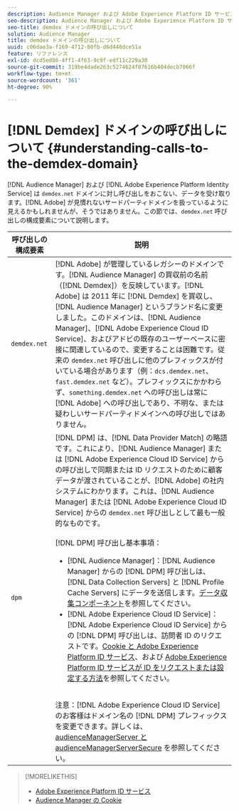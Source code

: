 ```yaml
---
description: Audience Manager および Adobe Experience Platform ID サービスは demdex.net ドメインを呼び出し、そこからデータを受け取ります。アドビが見慣れないサードパーティドメインを扱っているように見えるかもしれませんが、そうではありません。この節では、demdex.net 呼び出しの構成要素について説明します。
seo-description: Audience Manager および Adobe Experience Platform ID サービスは demdex.net ドメインを呼び出し、そこからデータを受け取ります。アドビが見慣れないサードパーティドメインを扱っているように見えるかもしれませんが、そうではありません。この節では、demdex.net 呼び出しの構成要素について説明します。
seo-title: demdex ドメインの呼び出しについて
solution: Audience Manager
title: demdex ドメインの呼び出しについて
uuid: c06dae3a-f169-4712-80fb-d6d448dce51a
feature: リファレンス
exl-id: dcd5ed86-4ff1-4f63-9c9f-edf11c229a30
source-git-commit: 319be4dade263c5274624f07616b404decb7066f
workflow-type: tm+mt
source-wordcount: '361'
ht-degree: 90%

---
```


# [!DNL Demdex] ドメインの呼び出しについて  {#understanding-calls-to-the-demdex-domain}

[!DNL Audience Manager] および [!DNL Adobe Experience Platform Identity Service] は `demdex.net` ドメインに対し呼び出しをおこない、データを受け取ります。[!DNL Adobe] が見慣れないサードパーティドメインを扱っているように見えるかもしれませんが、そうではありません。この節では、`demdex.net` 呼び出しの構成要素について説明します。

| 呼び出しの構成要素 | 説明 |
|---|---|
| `demdex.net` | [!DNL Adobe] が管理しているレガシーのドメインです。[!DNL Audience Manager] の買収前の名前（[!DNL Demdex]）を反映しています。[!DNL Adobe] は 2011 年に [!DNL Demdex] を買収し、[!DNL Audience Manager] というブランド名に変更しました。このドメインは、[!DNL Audience Manager]、[!DNL Adobe Experience Cloud ID Service]、およびアドビの既存のユーザーベースに密接に関連しているので、変更することは困難です。従来の `demdex.net` 呼び出しに他のプレフィックスが付いている場合があります（例：`dcs.demdex.net`、`fast.demdex.net` など）。プレフィックスにかかわらず、`something.demdex.net` への呼び出しは常に [!DNL Adobe] への呼び出しであり、不明な、または疑わしいサードパーティドメインへの呼び出しではありません。 |
| `dpm` | [!DNL DPM] は、[!DNL Data Provider Match] の略語です。これにより、[!DNL Audience Manager] または [!DNL Adobe Experience Cloud ID Service] からの呼び出しで同期または ID リクエストのために顧客データが渡されていることが、[!DNL Adobe] の社内システムにわかります。これは、[!DNL Audience Manager] または [!DNL Adobe Experience Cloud ID Service] からの `demdex.net` 呼び出しとして最も一般的なものです。<br><br>[!DNL DPM] 呼び出し基本事項： <ul><li>[!DNL Audience Manager]：[!DNL Audience Manager] からの [!DNL DPM] 呼び出しは、[!DNL Data Collection Servers] と [!DNL Profile Cache Servers] にデータを送信します。[データ収集コンポーネント](../reference/system-components/components-data-collection.md)を参照してください。</li><li>[!DNL Adobe Experience Cloud ID Service]：[!DNL Adobe Experience Cloud ID Service] からの [!DNL DPM] 呼び出しは、訪問者 ID のリクエストです。[Cookie と Adobe Experience Platform ID サービス](https://experienceleague.adobe.com/docs/id-service/using/intro/cookies.html)、および [Adobe Experience Platform ID サービスが ID をリクエストまたは設定する方法](https://experienceleague.adobe.com/docs/id-service/using/intro/id-request.html)を参照してください。</li></ul><br>注意：[!DNL Adobe Experience Cloud ID Service] のお客様はドメイン名の [!DNL DPM] プレフィックスを変更できます。詳しくは、[audienceManagerServer と audienceManagerServerSecure](https://experienceleague.adobe.com/docs/id-service/using/id-service-api/configurations/subdomain-config.html) を参照してください。 |

>[!MORELIKETHIS]
>
>* [Adobe Experience Platform ID サービス](https://experienceleague.adobe.com/docs/id-service/using/home.html)
>* [Audience Manager の Cookie](https://experienceleague.adobe.com/docs/core-services/interface/ec-cookies/cookies-am.html)


